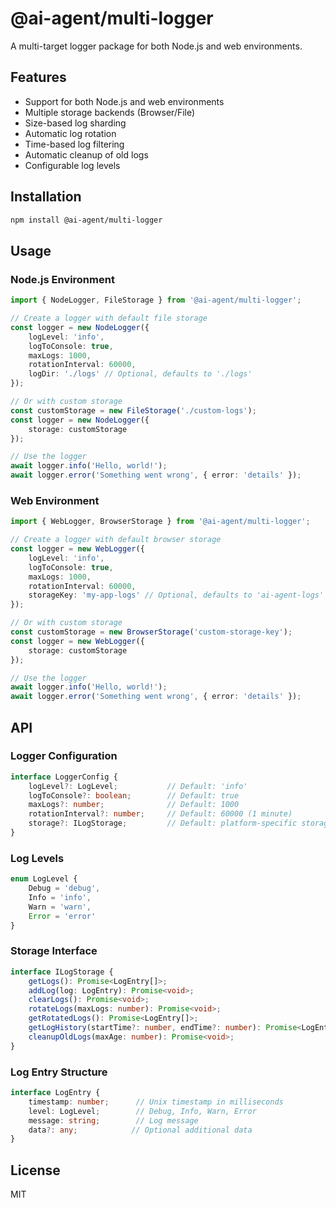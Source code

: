 # @ai-agent/multi-logger

A multi-target logger package for both Node.js and web environments.

## Features

- Support for both Node.js and web environments
- Multiple storage backends (Browser/File)
- Size-based log sharding
- Automatic log rotation
- Time-based log filtering
- Automatic cleanup of old logs
- Configurable log levels

## Installation

```bash
npm install @ai-agent/multi-logger
```

## Usage

### Node.js Environment

```typescript
import { NodeLogger, FileStorage } from '@ai-agent/multi-logger';

// Create a logger with default file storage
const logger = new NodeLogger({
    logLevel: 'info',
    logToConsole: true,
    maxLogs: 1000,
    rotationInterval: 60000,
    logDir: './logs' // Optional, defaults to './logs'
});

// Or with custom storage
const customStorage = new FileStorage('./custom-logs');
const logger = new NodeLogger({
    storage: customStorage
});

// Use the logger
await logger.info('Hello, world!');
await logger.error('Something went wrong', { error: 'details' });
```

### Web Environment

```typescript
import { WebLogger, BrowserStorage } from '@ai-agent/multi-logger';

// Create a logger with default browser storage
const logger = new WebLogger({
    logLevel: 'info',
    logToConsole: true,
    maxLogs: 1000,
    rotationInterval: 60000,
    storageKey: 'my-app-logs' // Optional, defaults to 'ai-agent-logs'
});

// Or with custom storage
const customStorage = new BrowserStorage('custom-storage-key');
const logger = new WebLogger({
    storage: customStorage
});

// Use the logger
await logger.info('Hello, world!');
await logger.error('Something went wrong', { error: 'details' });
```

## API

### Logger Configuration

```typescript
interface LoggerConfig {
    logLevel?: LogLevel;           // Default: 'info'
    logToConsole?: boolean;        // Default: true
    maxLogs?: number;              // Default: 1000
    rotationInterval?: number;     // Default: 60000 (1 minute)
    storage?: ILogStorage;         // Default: platform-specific storage
}
```

### Log Levels

```typescript
enum LogLevel {
    Debug = 'debug',
    Info = 'info',
    Warn = 'warn',
    Error = 'error'
}
```

### Storage Interface

```typescript
interface ILogStorage {
    getLogs(): Promise<LogEntry[]>;
    addLog(log: LogEntry): Promise<void>;
    clearLogs(): Promise<void>;
    rotateLogs(maxLogs: number): Promise<void>;
    getRotatedLogs(): Promise<LogEntry[]>;
    getLogHistory(startTime?: number, endTime?: number): Promise<LogEntry[]>;
    cleanupOldLogs(maxAge: number): Promise<void>;
}
```

### Log Entry Structure

```typescript
interface LogEntry {
    timestamp: number;      // Unix timestamp in milliseconds
    level: LogLevel;        // Debug, Info, Warn, Error
    message: string;        // Log message
    data?: any;            // Optional additional data
}
```

## License

MIT 